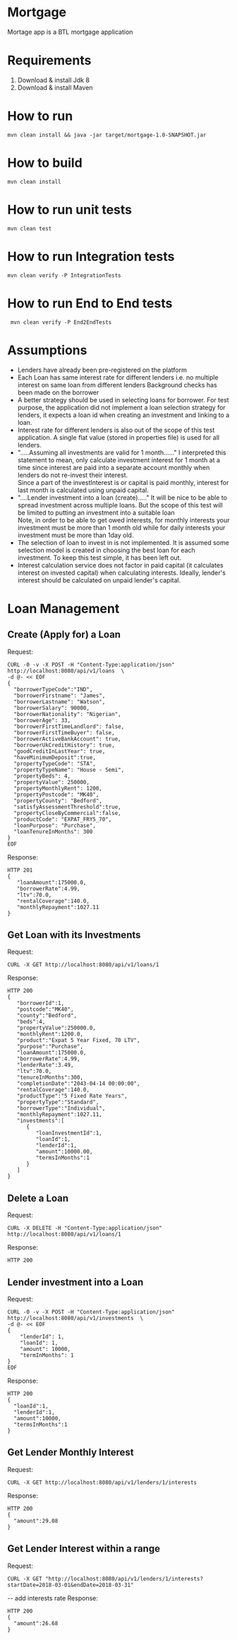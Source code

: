 Mortgage
========
Mortage app is a BTL mortgage application

Requirements
===========
1. Download & install Jdk 8
2. Download & install Maven



How to run
==========
```shell
mvn clean install && java -jar target/mortgage-1.0-SNAPSHOT.jar
```

How to build
============
```shell
mvn clean install
```

How to run unit tests
=====================
```shell
mvn clean test
```

How to run Integration tests
============================
```shell
mvn clean verify -P IntegrationTests
```

How to run End to End tests
============================
```shell
 mvn clean verify -P End2EndTests
```


Assumptions
===========
* Lenders have already been pre-registered on the platform 
* Each Loan has same interest rate for different lenders i.e. no multiple interest on same loan from different lenders
Background checks has been made on the borrower  
* A better strategy should be used in selecting loans for borrower. For test purpose, the application did not 
implement a loan selection strategy for lenders, it expects a loan id when creating an investment and linking to 
a loan.
 * Interest rate for different lenders is also out of the scope of this test application. A single flat value 
(stored in properties file) is used for all lenders.
* ".....Assuming all investments are valid for 1 month......"  I interpreted this statement to mean, only calculate investment interest for 1 month at a time since interest are paid into a separate account monthly when lenders do not re-invest their interest.  
Since a part of the investInterest is or capital is paid monthly, interest for last month is calculated using unpaid capital.
* "....Lender investment into a loan (create)....."  It will be nice to be able to spread investment across multiple loans. But the scope of this test will be limited to putting an investment into a suitable loan  
Note, in order to be able to get owed interests, for monthly interests your investment must be more than 1 month old while for daily interests your investment must be more than 1day old.
* The selection of loan to invest in is not implemented. It is assumed some selection model is created in choosing the best loan for each investment. To keep this test simple, it has been left out.
* Interest calculation service does not factor in paid capital (it calculates interest on invested capital) when calculating interests. Ideally, lender's interest should be calculated on unpaid lender's capital.



Loan Management
===============

Create (Apply for) a Loan
-----------------------
Request:  
```
CURL -0 -v -X POST -H "Content-Type:application/json" http://localhost:8080/api/v1/loans  \
-d @- << EOF
{  
  "borrowerTypeCode":"IND",
  "borrowerFirstname": "James",  
  "borrowerLastname": "Watson",  
  "borrowerSalary": 90000,  
  "borrowerNationality": "Nigerian",  
  "borrowerAge": 33,  
  "borrowerFirstTimeLandlord": false,  
  "borrowerFirstTimeBuyer": false,  
  "borrowerActiveBankAccount": true,  
  "borrowerUkCreditHistory": true,  
  "goodCreditInLastYear": true,  
  "haveMinimumDeposit":true, 
  "propertyTypeCode": "STA",  
  "propertyTypeName": "House - Semi",  
  "propertyBeds": 4,  
  "propertyValue": 250000,  
  "propertyMonthlyRent": 1200,
  "propertyPostcode": "MK40",  
  "propertyCounty": "Bedford",  
  "satisfyAssessmentThreshold":true,
  "propertyCloseByCommercial":false,
  "productCode": "EXPAT_FRY5_70",  
  "loanPurpose": "Purchase",  
  "loanTenureInMonths": 300
}
EOF
```
    
Response:
```
HTTP 201
{  
   "loanAmount":175000.0,
   "borrowerRate":4.99,
   "ltv":70.0,
   "rentalCoverage":140.0,
   "monthlyRepayment":1027.11
}
```


Get Loan with its Investments
-----------------------------
Request: 
``` 
CURL -X GET http://localhost:8080/api/v1/loans/1
```

Response: 
```
HTTP 200
{  
   "borrowerId":1,
   "postcode":"MK40",
   "county":"Bedford",
   "beds":4,
   "propertyValue":250000.0,
   "monthlyRent":1200.0,
   "product":"Expat 5 Year Fixed, 70 LTV",
   "purpose":"Purchase",
   "loanAmount":175000.0,
   "borrowerRate":4.99,
   "lenderRate":3.49,
   "ltv":70.0,
   "tenureInMonths":300,
   "completionDate":"2043-04-14 00:00:00",
   "rentalCoverage":140.0,
   "productType":"5 Fixed Rate Years",
   "propertyType":"Standard",
   "borrowerType":"Individual",
   "monthlyRepayment":1027.11,
   "investments":[  
      {  
         "loanInvestmentId":1,
         "loanId":1,
         "lenderId":1,
         "amount":10000.00,
         "termsInMonths":1
      }
   ]
}
```


Delete a Loan
-------------
Request:  
```
CURL -X DELETE -H "Content-Type:application/json" http://localhost:8080/api/v1/loans/1
```

Response:  
```
HTTP 200
```

Lender investment into a Loan
-----------------------------
Request:  
```
CURL -0 -v -X POST -H "Content-Type:application/json" http://localhost:8080/api/v1/investments  \
-d @- << EOF
{  
    "lenderId": 1,
    "loanId": 1,
    "amount": 10000,
    "termInMonths": 1
}
EOF
```

Response: 
 ```
HTTP 200
{  
   "loanId":1,
   "lenderId":1,
   "amount":10000,
   "termsInMonths":1
}
```


Get Lender Monthly Interest
---------------------------
Request:  
```
CURL -X GET http://localhost:8080/api/v1/lenders/1/interests
```

Response: 
 ```
HTTP 200
{  
   "amount":29.08
}
```


Get Lender Interest within a range
----------------------------------
Request:  
```
CURL -X GET "http://localhost:8080/api/v1/lenders/1/interests?startDate=2018-03-01&endDate=2018-03-31"
```

-- add interests rate
Response: 
 ```
HTTP 200
{  
   "amount":26.68
}
```
